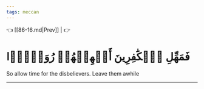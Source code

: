 ```yaml
---
tags: meccan
---
```


👈 [[86-16.md|Prev]] |  👉

# فَمَهِّلِ ٱلۡكَٰفِرِينَ أَمۡهِلۡهُمۡ رُوَيۡدَۢا

So allow time for the disbelievers. Leave them awhile

---

